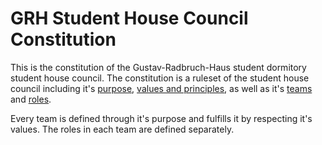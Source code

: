 # GRH Student House Council Constitution
This is the constitution of the Gustav-Radbruch-Haus student dormitory student house council. The constitution is a ruleset of the student house council including it's [purpose](purpose.md), [values and principles](values.md), as well as it's [teams](teams.md) and [roles](roles.md).

Every team is defined through it's purpose and fulfills it by respecting it's values. The roles in each team are defined separately. 

